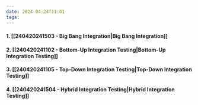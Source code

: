 ```yaml
---
date: 2024-04-24T11:01
tags: 
---
```


#### 1. [[240420241503 - Big Bang Integration|Big Bang Integration]]
#### 2. [[240420241102 - Bottom-Up Integration Testing|Bottom-Up Integration Testing]]
#### 3. [[240420241105 - Top-Down Integration Testing|Top-Down Integration Testing]]
#### 4. [[240420241504 - Hybrid Integration Testing|Hybrid Integration Testing]]
